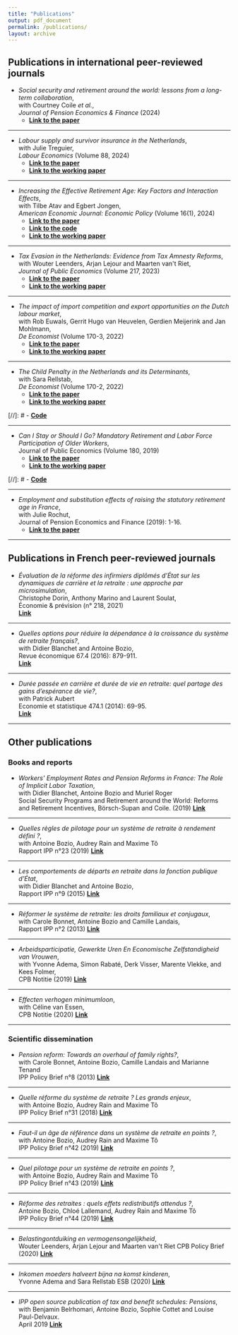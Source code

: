 ```yaml
---
title: "Publications"
output: pdf_document
permalink: /publications/
layout: archive
---
```



## Publications in international peer-reviewed journals

- *Social security and retirement around the world: lessons from a long-term collaboration*,  
with Courtney Coile *et al.*,  
*Journal of Pension Economics & Finance* (2024)
   - [**Link to the paper**](https://www.cambridge.org/core/journals/journal-of-pension-economics-and-finance/article/social-security-and-retirement-around-the-world-lessons-from-a-longterm-collaboration/25E945FCC32DFAD47727D32B201D8412?utm_campaign=shareaholic&utm_medium=twitter&utm_source=socialnetwork)
     
___
- *Labour supply and survivor insurance in the Netherlands*,  
with Julie Treguier,  
*Labour Economics* (Volume 88, 2024)
   - [**Link to the paper**](https://www.sciencedirect.com/science/article/pii/S092753712400023X?casa_token=Y8Ic7ANBBM8AAAAA:rr_q9qduLYmM8MTaCqAwnEze_Uba0XDGFqIP09OmJjzcpVaslffRZZPB__h7Q2OaIOEuCokEq7Q)
   - [**Link to the working paper**](https://www.cpb.nl/sites/default/files/omnidownload/CPB-Discussion-Paper-437-Labor-Supply-Effects-of-Survivor-Insurance.pdf)
     
___
- *Increasing the Effective Retirement Age: Key Factors and Interaction Effects*,  
with Tilbe Atav and Egbert Jongen,  
*American Economic Journal: Economic Policy* (Volume 16(1), 2024)
   - [**Link to the paper**](https://www.aeaweb.org/articles?id=10.1257/pol.20210101)
   - [**Link to the code**](https://www.openicpsr.org/openicpsr/project/185702/version/V1/view)
   - [**Link to the working paper**](https://www.dropbox.com/s/sdi78668wdsjgma/Atavetal2021WP.pdf?dl=0)
      
___
- *Tax Evasion in the Netherlands: Evidence from Tax Amnesty Reforms*,  
with Wouter Leenders, Arjan Lejour and Maarten van't Riet,  
*Journal of Public Economics* (Volume 217, 2023)
   - [**Link to the paper**](https://www.sciencedirect.com/science/article/abs/pii/S0047272722001876)
   - [**Link to the working paper**](https://papers.ssrn.com/sol3/papers.cfm?abstract_id=3723731)
    
___
- *The impact of import competition and export opportunities on the Dutch labour market*,  
with  Rob Euwals, Gerrit Hugo van Heuvelen, Gerdien Meijerink and Jan Mohlmann,  
*De Economist* (Volume 170-3, 2022)
   - [**Link to the paper**](https://link.springer.com/article/10.1007/s10645-022-09409-5)
   - [**Link to the working paper**](https://www.cpb.nl/sites/default/files/omnidownload/CPB-Discussion-Paper-426-Impact-of-import-competition-and-export-opportunities-Dutch-labour-market.pdf)
    
___
- *The Child Penalty in the Netherlands and its Determinants*,  
with Sara Rellstab,  
*De Economist* (Volume 170-2, 2022)
    - [**Link to the paper**](https://link.springer.com/article/10.1007/s10645-022-09403-x)
    - [**Link to the working paper**](https://www.cpb.nl/en/the-child-penalty-in-the-netherlands-and-its-determinants)
    
[//]: #  - [**Code**](https://framagit.org/simrab/mro)

 ___
- *Can I Stay or Should I Go? Mandatory Retirement and Labor Force Participation of Older Workers*,  
  Journal of Public Economics (Volume 180, 2019)
    - [**Link to the paper**](https://www.sciencedirect.com/science/article/pii/S0047272719301392?dgcid=author)
    - [**Link to the working paper**](https://halshs.archives-ouvertes.fr/halshs-01521150/document)
    
[//]: #  - [**Code**](https://framagit.org/simrab/mro)

___
- *Employment and substitution effects of raising the statutory retirement age in France*,  
with Julie Rochut,  
Journal of Pension Economics and Finance (2019): 1-16.  
   - [**Link to the paper**](https://www.cambridge.org/core/journals/journal-of-pension-economics-and-finance/article/employment-and-substitution-effects-of-raising-the-statutory-retirement-age-in-france/4286104DFC75D283D1652996120C2B1C)

___

## Publications in French peer-reviewed journals

- *Évaluation de la réforme des infirmiers diplômés d’État sur les dynamiques de carrière et la retraite : une approche par microsimulation*,  
Christophe Dorin, Anthony Marino and Laurent Soulat,  
Économie & prévision (n° 218, 2021)  
[**Link**](https://www.cairn.info/revue-economique-2016-4-page-879.htm)

___


- *Quelles options pour réduire la dépendance à la croissance du système de retraite français?*,  
with Didier Blanchet and Antoine Bozio,  
Revue économique 67.4 (2016): 879-911.  
[**Link**](https://www.cairn.info/revue-economique-2016-4-page-879.htm)

___

- *Durée passée en carrière et durée de vie en retraite: quel partage des gains d’espérance de vie?*,  
with Patrick Aubert  
Economie et statistique 474.1 (2014): 69-95.  
[**Link**](https://www.insee.fr/en/statistiques/1377631?sommaire=1377642)

___

## Other publications 

### Books and reports 

- *Workers' Employment Rates and Pension Reforms in France: The Role of Implicit Labor Taxation*,  
with Didier Blanchet, Antoine Bozio and Muriel Roger  
Social Security Programs and Retirement around the World: Reforms and Retirement Incentives, Börsch-Supan and Coile. (2019)
[**Link**](https://www.nber.org/books-and-chapters/social-security-programs-and-retirement-around-world-reforms-and-retirement-incentives/workers-employment-rates-and-pension-reforms-france-role-implicit-labor-taxation)

___

- *Quelles règles de pilotage pour un système de retraite à rendement défini ?*,  
with Antoine Bozio, Audrey Rain and Maxime Tô    
Rapport IPP n°23 (2019)
[**Link**](https://www.ipp.eu/wp-content/uploads/2019/06/regles-pilotage-retraite-points-ipp-juin-2019.pdf)

___

- *Les comportements de départs en retraite dans la fonction publique d’État*,  
with Didier Blanchet and Antoine Bozio,  
Rapport IPP n°9 (2015)
[**Link**](https://www.ipp.eu/wp-content/uploads/2015/06/depart-retraite-fct-publique-etat-rapport-IPP-juin2015.pdf)

___

- *Réformer le système de retraite: les droits familiaux et conjugaux*,  
with Carole Bonnet, Antoine Bozio and Camille Landais,  
Rapport IPP n°2 (2013)
[**Link**](https://www.ipp.eu/wp-content/uploads/2012/08/retraites-droits-conjugaux-familiaux-rapport-IPP-juin2013.pdf)

___

- *Arbeidsparticipatie, Gewerkte Uren En Economische Zelfstandigheid van Vrouwen*,  
with Yvonne Adema, Simon Rabaté, Derk Visser, Marente Vlekke, and Kees Folmer,  
CPB Notitie (2019)
[**Link**](https://www.cpb.nl/sites/default/files/omnidownload/cpb-notitie-economische-zelfstandigheid-vrouwen_fin2.pdf)

___

- *Effecten verhogen minimumloon*,  
with Céline van Essen,   
CPB Notitie (2020)
[**Link**](https://www.cpb.nl/sites/default/files/omnidownload/CPB-Notitie-Effecten-verhogen-minimumloon.pdf)

___


### Scientific dissemination 


- *Pension reform: Towards an overhaul of family rights?*,  
with Carole Bonnet, Antoine Bozio, Camille Landais and Marianne Tenand  
IPP Policy Brief n°8 (2013)
[**Link**](http://www.ipp.eu/wp-content/uploads/2013/10/n8-IPP-policy-brief-october2013.pdf)

___
- *Quelle réforme du système de retraite ? Les grands enjeux*,  
with Antoine Bozio, Audrey Rain and Maxime Tô    
IPP Policy Brief n°31 (2018)
[**Link**](https://www.ipp.eu/actualites/note-ipp-n31-quelle-reforme-du-systeme-de-retraite-les-grands-enjeux/)

___

- *Faut-il un âge de référence dans un système de retraite en points ?*,  
with Antoine Bozio, Audrey Rain and Maxime Tô    
IPP Policy Brief n°42 (2019)
[**Link**](https://www.ipp.eu/wp-content/uploads/2019/06/n42-notesIPP-juin2019.pdf)

___

- *Quel pilotage pour un système de retraite en points ?*,  
with Antoine Bozio, Audrey Rain and Maxime Tô    
IPP Policy Brief n°43 (2019)
[**Link**](https://www.ipp.eu/wp-content/uploads/2019/06/n43-notesIPP-juin2019.pdf)

___

- *Réforme des retraites : quels effets redistributifs attendus ?*,  
 Antoine Bozio, Chloé Lallemand, Audrey Rain and Maxime Tô  
IPP Policy Brief n°44 (2019)
[**Link**](https://www.ipp.eu/wp-content/uploads/2019/06/n44-notesIPP-juin2019.pdf)

___

- *Belastingontduiking en vermogensongelijkheid*,  
 Wouter Leenders, Arjan Lejour and Maarten van't Riet
CPB Policy Brief (2020)
[**Link**](https://www.cpb.nl/belastingontduiking-en-vermogensongelijkheid)

___

- *Inkomen moeders halveert bijna na komst kinderen*,  
 Yvonne Adema and Sara Rellstab
ESB (2020)
[**Link**](https://esb.nu/esb/20061616/inkomen-moeders-halveert-bijna-na-komst-kinderen)

___

- *IPP open source publication of tax and benefit schedules: Pensions*,  
with Benjamin Belrhomari, Antoine Bozio, Sophie Cottet and Louise Paul-Delvaux.  
April 2019 
[**Link**](https://www.ipp.eu/baremes-ipp/regimes-de-retraites/)







